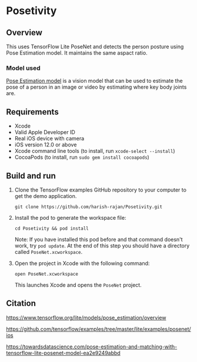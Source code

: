 

# Posetivity 


## Overview
This uses TensorFlow Lite PoseNet and detects the person posture using Pose Estimation model.
It maintains the same aspact ratio.


### Model used
[Pose Estimation model][posenet-model] is a vision model that can be used to
estimate the pose of a person in an image or video by estimating where key body
joints are.

## Requirements

* Xcode
* Valid Apple Developer ID
* Real iOS device with camera
* iOS version 12.0 or above
* Xcode command line tools (to install, run `xcode-select --install`)
* CocoaPods (to install, run `sudo gem install cocoapods`)

## Build and run
1. Clone the TensorFlow examples GitHub repository to your computer to get the
demo application.

    ```
    git clone https://github.com/harish-rajan/Posetivity.git
    ```

1. Install the pod to generate the workspace file:

    ```
    cd Posetivity && pod install
    ```
    Note: If you have installed this pod before and that command doesn't work,
    try `pod update`.
    At the end of this step you should have a directory called
    `PoseNet.xcworkspace`.

1. Open the project in Xcode with the following command:

    ```
    open PoseNet.xcworkspace
    ```
    This launches Xcode and opens the `PoseNet` project.


[posenet-model]: https://www.tensorflow.org/lite/models/pose_estimation/overview


## Citation

https://www.tensorflow.org/lite/models/pose_estimation/overview

https://github.com/tensorflow/examples/tree/master/lite/examples/posenet/ios

https://towardsdatascience.com/pose-estimation-and-matching-with-tensorflow-lite-posenet-model-ea2e9249abbd
